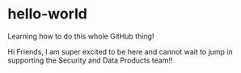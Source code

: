 # hello-world
Learning how to do this whole GitHub thing!

Hi Friends,
I am super excited to be here and cannot wait to jump in supporting the Security and Data Products team!!
